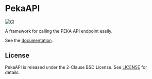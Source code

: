 # PekaAPI

[![CI](https://github.com/pambrozy/PekaAPI/actions/workflows/swift.yml/badge.svg)](https://github.com/pambrozy/PekaAPI/actions/workflows/swift.yml)

A framework for calling the PEKA API endpoint easily.

See the [documentation](https://pambrozy.github.io/PekaAPI/documentation/pekaapi/).

## License
PekaAPI is released under the 2-Clause BSD License. See [LICENSE](LICENSE) for details.
